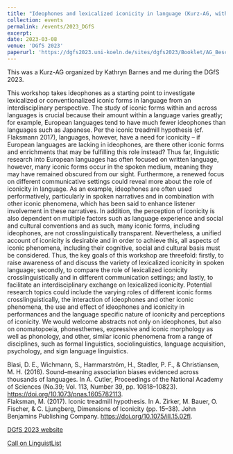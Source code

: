 ```yaml
---
title: "Ideophones and lexicalized iconicity in language (Kurz-AG, with Kathryn Barnes),"
collection: events
permalink: /events/2023_DGfS
excerpt:
date: 2023-03-08
venue: 'DGfS 2023'
paperurl: 'https://dgfs2023.uni-koeln.de/sites/dgfs2023/Booklet/AG_Beschreibungen-und-Abstracts/Description-Abstracts-AG15.pdf'
---
```


This was a Kurz-AG organized by Kathryn Barnes and me during the DGfS 2023.

This workshop takes ideophones as a starting point to investigate lexicalized or conventionalized iconic forms in language from an interdisciplinary perspective. The study of iconic forms within and across languages is crucial because their amount within a language varies greatly; for example, European languages tend to have much fewer ideophones than languages such as Japanese. Per the iconic treadmill hypothesis (cf. Flaksmann 2017), languages, however, have a need for iconicity – if European languages are lacking in ideophones, are there other iconic forms and enrichments that may be fulfilling this role instead? Thus far, linguistic research into European languages has often focused on written language, however,  many iconic forms occur in the spoken medium, meaning they may have remained obscured from our sight. Furthermore, a renewed focus on different communicative settings could reveal more about the role of iconicity in language. As an example, ideophones are often used performatively, particularly in spoken narratives and in  combination with other iconic phenomena, which has been said to enhance listener involvement in these narratives. In addition, the perception of iconicity is also dependent on multiple factors such as language experience and social and cultural conventions and as such, many iconic forms, including ideophones, are not crosslinguistically transparent. Nevertheless, a unified account of iconicity is desirable and in order to achieve this, all aspects of iconic phenomena, including their cognitive, social and cultural basis must be considered. Thus, the key goals of this workshop are threefold: firstly, to raise awareness of and discuss the variety of lexicalized iconicity in spoken language; secondly, to compare the role of lexicalized iconicity crosslinguistically and in different communication settings; and lastly, to facilitate an interdisciplinary exchange on lexicalized iconicity. Potential research topics could include the varying roles of different iconic forms crosslinguistically, the interaction of ideophones and other iconic phenomena, the use and effect of ideophones and iconicity in performances and the language specific nature of iconicity and perceptions of iconicity. We would welcome abstracts not only on ideophones, but also on onomatopoeia, phonesthemes, expressive and iconic morphology as well as phonology, and other, similar iconic phenomena from a range of disciplines, such as formal linguistics, sociolinguistics, language acquisition, psychology, and sign language linguistics.

Blasi, D. E., Wichmann, S., Hammarström, H., Stadler, P. F., & Christiansen, M. H. (2016). Sound–meaning association biases evidenced across thousands of languages. In A. Cutler, Proceedings of the National Academy of Sciences (No.39; Vol. 113, Number 39, pp. 10818–10823). https://doi.org/10.1073/pnas.1605782113. <br>
Flaksman, M. (2017). Iconic treadmill hypothesis. In A. Zirker, M. Bauer, O. Fischer, & C. Ljungberg, Dimensions of Iconicity (pp. 15–38). John Benjamins Publishing Company. https://doi.org/10.1075/ill.15.02fl.

[DGfS 2023 website](https://dgfs2023.uni-koeln.de/)

[Call on LinguistList](https://linguistlist.org/issues/34/34-3285/)
